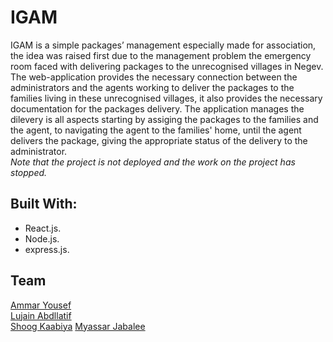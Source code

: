 # IGAM
IGAM is a simple packages’ management especially made for association, the idea was raised first due to the management problem the emergency room faced with delivering packages to the unrecognised villages in Negev.
The web-application provides the necessary connection between the administrators and the agents working to deliver the packages to the families living in these unrecognised villages, it also provides the necessary documentation for the packages delivery. The application manages the dilevery is all aspects starting by assiging the packages to the families and the agent, to navigating the agent to the families' home, until the agent delivers the package, giving the appropriate status of the delivery to the administrator.  
*Note that the project is not deployed and the work on the project has stopped.*
 
## Built With:
- React.js.
- Node.js.
- express.js. 

## Team
[Ammar Yousef](https://github.com/Ammaryus)  
[Lujain Abdllatif](https://github.com/Lujain-AbdUllatif)  
[Shoog Kaabiya](https://github.com/shoogkabiya)
[Myassar Jabalee](https://github.com/myassar1211)


